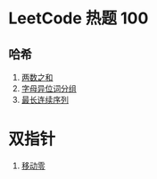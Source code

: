 # LeetCode 热题 100

## 哈希

1. [两数之和](src/main/java/samoy/hash/twosum/Solution.java)
2. [字母异位词分组](src/main/java/samoy/hash/groupanagrams/Solution.java)
3. [最长连续序列](src/main/java/samoy/hash/longestconsecutivesequence/Solution.java)

# 双指针
1. [移动零](src/main/java/samoy/doublepointer/movezero/Solution.java)